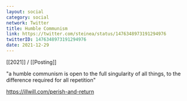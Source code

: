 ```yaml
---
layout: social
category: social
network: Twitter
title: Humble Communism
link: https://twitter.com/steinea/status/1476348973191294976
twitterID: 1476348973191294976
date: 2021-12-29
---
```


[[2021]] / [[Posting]]

"a humble communism is open to the full singularity of all things, to the difference required for all repetition"

<https://illwill.com/perish-and-return>
